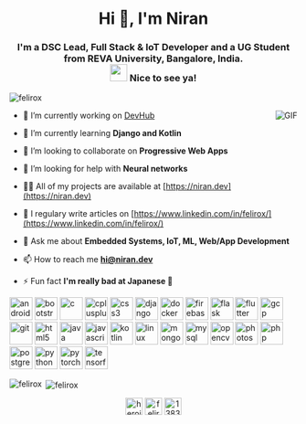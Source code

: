 <h1 align="center">Hi 👋, I'm Niran</h1>

<h3 align="center">I'm a DSC Lead, Full Stack & IoT Developer and a UG Student from REVA University, Bangalore, India.<br><img src="https://emojis.slackmojis.com/emojis/images/1531849430/4246/blob-sunglasses.gif?1531849430" width="30"/> Nice to see ya!</h3>

<p align="left"> <img src="https://komarev.com/ghpvc/?username=felirox" alt="felirox" /> </p>
<img align="right" alt="GIF" src="https://i.gifer.com/9TLY.gif" />

- 🔭 I’m currently working on [DevHub](https://github.com/felirox/DevHub)

- 🌱 I’m currently learning **Django and Kotlin**

- 👯 I’m looking to collaborate on **Progressive Web Apps**

- 🤝 I’m looking for help with **Neural networks**

- 👨‍💻 All of my projects are available at [https://niran.dev](https://niran.dev)

- 📝 I regulary write articles on [https://www.linkedin.com/in/felirox/](https://www.linkedin.com/in/felirox/)

- 💬 Ask me about **Embedded Systems, IoT, ML, Web/App Development**

- 📫 How to reach me **hi@niran.dev**

- ⚡ Fun fact **I'm really bad at Japanese 🏯**

<p align="left"><img src="https://devicons.github.io/devicon/devicon.git/icons/android/android-original-wordmark.svg" alt="android" width="40" height="40"/> <img src="https://devicons.github.io/devicon/devicon.git/icons/bootstrap/bootstrap-plain.svg" alt="bootstrap" width="40" height="40"/> <img src="https://devicons.github.io/devicon/devicon.git/icons/c/c-original.svg" alt="c" width="40" height="40"/> <img src="https://devicons.github.io/devicon/devicon.git/icons/cplusplus/cplusplus-original.svg" alt="cplusplus" width="40" height="40"/> <img src="https://devicons.github.io/devicon/devicon.git/icons/css3/css3-original-wordmark.svg" alt="css3" width="40" height="40"/> <img src="https://devicons.github.io/devicon/devicon.git/icons/django/django-original.svg" alt="django" width="40" height="40"/> <img src="https://devicons.github.io/devicon/devicon.git/icons/docker/docker-original-wordmark.svg" alt="docker" width="40" height="40"/> <img src="https://www.vectorlogo.zone/logos/firebase/firebase-icon.svg" alt="firebase" width="40" height="40"/> <img src="https://www.vectorlogo.zone/logos/pocoo_flask/pocoo_flask-icon.svg" alt="flask" width="40" height="40"/> <img src="https://www.vectorlogo.zone/logos/flutterio/flutterio-icon.svg" alt="flutter" width="40" height="40"/> <img src="https://www.vectorlogo.zone/logos/google_cloud/google_cloud-icon.svg" alt="gcp" width="40" height="40"/> <img src="https://www.vectorlogo.zone/logos/git-scm/git-scm-icon.svg" alt="git" width="40" height="40"/> <img src="https://devicons.github.io/devicon/devicon.git/icons/html5/html5-original-wordmark.svg" alt="html5" width="40" height="40"/> <img src="https://devicons.github.io/devicon/devicon.git/icons/java/java-original-wordmark.svg" alt="java" width="40" height="40"/> <img src="https://devicons.github.io/devicon/devicon.git/icons/javascript/javascript-original.svg" alt="javascript" width="40" height="40"/> <img src="https://www.vectorlogo.zone/logos/kotlinlang/kotlinlang-icon.svg" alt="kotlin" width="40" height="40"/> <img src="https://devicons.github.io/devicon/devicon.git/icons/linux/linux-original.svg" alt="linux" width="40" height="40"/> <img src="https://devicons.github.io/devicon/devicon.git/icons/mongodb/mongodb-original-wordmark.svg" alt="mongodb" width="40" height="40"/> <img src="https://devicons.github.io/devicon/devicon.git/icons/mysql/mysql-original-wordmark.svg" alt="mysql" width="40" height="40"/> <img src="https://www.vectorlogo.zone/logos/opencv/opencv-icon.svg" alt="opencv" width="40" height="40"/> <img src="https://devicons.github.io/devicon/devicon.git/icons/photoshop/photoshop-plain.svg" alt="photoshop" width="40" height="40"/> <img src="https://devicons.github.io/devicon/devicon.git/icons/php/php-original.svg" alt="php" width="40" height="40"/> <img src="https://devicons.github.io/devicon/devicon.git/icons/postgresql/postgresql-original-wordmark.svg" alt="postgresql" width="40" height="40"/> <img src="https://devicons.github.io/devicon/devicon.git/icons/python/python-original.svg" alt="python" width="40" height="40"/> <img src="https://www.vectorlogo.zone/logos/pytorch/pytorch-icon.svg" alt="pytorch" width="40" height="40"/> <img src="https://www.vectorlogo.zone/logos/tensorflow/tensorflow-icon.svg" alt="tensorflow" width="40" height="40"/></p><p><img align="left" src="https://github-readme-stats.vercel.app/api/top-langs/?username=felirox&layout=compact&hide=html" alt="felirox" /></p>

<p>&nbsp;<img align="center" src="https://github-readme-stats.vercel.app/api?username=felirox&show_icons=true" alt="felirox" /></p>

<p align="center">
<a href="https://twitter.com/heroicdemigod" target="blank"><img align="center" src="https://cdn.jsdelivr.net/npm/simple-icons@3.0.1/icons/twitter.svg" alt="heroicdemigod" height="30" width="30" /></a>
<a href="https://linkedin.com/in/felirox" target="blank"><img align="center" src="https://cdn.jsdelivr.net/npm/simple-icons@3.0.1/icons/linkedin.svg" alt="felirox" height="30" width="30" /></a>
<a href="https://stackoverflow.com/users/13833255/niran" target="blank"><img align="center" src="https://cdn.jsdelivr.net/npm/simple-icons@3.0.1/icons/stackoverflow.svg" alt="13833255/niran" height="30" width="30" /></a>
</p>
